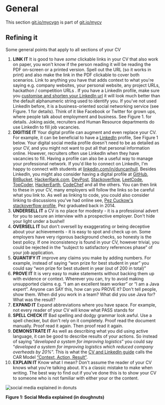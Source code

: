 # General

This section [git.io/mycvgn](http://git.io/mycvgn) is part of [git.io/mycv](http://git.io/mycv)

## Refining it
Some general points that apply to all sections of your CV

1. **LINK IT** It is good to have *some* clickable links in your CV that also work on paper, you won't know if the person reading it will be reading the PDF on-screen or a printed version. Spell out the URL (so it works in print) and also make the link in the PDF clickable to cover both scenarios. Link to anything you have that adds context to what you're saying e.g. company websites, your personal website, any project URLs, hackathon / competition URLs . If you have a LinkedIn profile, make sure you [customise and shorten your LinkedIn url](https://www.google.co.uk/search?q=custom+linkedin+url) it will look much better than the default alphanumeric string used to identify you. If you've not used LinkedIn before, it is a business-oriented social networking service (see Figure. 1 for details). Think of it like Facebook or Twitter for grown ups, where people talk about employment and business. See Figure 1. for details. Joking aside, recruiters and Human Resource departments do use LinkedIn to fill job vacancies.
2. **DIGITISE IT** Your digital profile can augment and even replace your CV. For example, it can be beneficial to have a [LinkedIn](http://www.linkedin.com) profile, See Figure 1 below. Your digital social media profile doesn't need to be as detailed as your CV, and you might not want to put all that personal information online. However, recruiters often use LinkedIn when they have vacancies to fill. Having a profile can also be a useful way to manage your professional network. If you'd like to connect on LinkedIn, I'm happy to connect with students at [linkedin.com/in/duncanhull](https://www.linkedin.com/in/duncanhull). Besides LinkedIn, you might also consider having a digital profile at [GitHub](https://github.com), [BitBucket](https://bitbucket.org), [HackerRank.com](http://www.hackerrank.com), [DevPost](https://devpost.com), [Stackoverflow](https://stackoverflow.com), [LeetCode](https://leetcode.com/), [TopCoder](https://www.topcoder.com), [HackerEarth](https://www.hackerearth.com), [CodeChef](https://www.codechef.com) and all the others. You can then link to these in your CV, many employers will follow the links so be careful what you link to. As well as linking to code, you could also consider linking to discussions you've had online see, [Pez Cuckow's stackoverflow profile](http://stackoverflow.com/users/193376/pez-cuckow), Pez graduated back in 2014.
2. **UNDERSELL IT** a CV is no place for modesty - it is a professional advert for you to secure an interview with a prospective employer. Don't hide your light under a bushel!  
3. **OVERSELL IT** but don't oversell by exaggerating or being deceptive about your achievements - it is easy to spot and check up on. Some employers have very rigorous background checks, so honesty is the best policy. If one inconsistency is found in your CV, however trivial, you could be rejected in the “subject to satisfactory references phase” of your job application.
4. **QUANTIFY IT** improve any claims you make by adding numbers. For example, instead of saying “won prize for best student in year” you could say “won prize for best student in year (out of 200 in total)”
5. **PROVE IT** It is very easy to make statements without backing them up with evidence or context. Wherever you can, try to avoid making unsupported claims e.g. “I am an excellent team worker” or “I am a Java expert”. Anyone can SAY this, how can you PROVE it? Don't tell people, show them. When did you work in a team? What did you use Java for? What was the result?
6. **EXPAND IT** Expand abbreviations where you have space. For example, not every reader of your CV will know what PASS stands for
8. **SPELL CHECK IT** Bad spelling and dodgy grammar look awful. Use a spell checker, but don't rely on it completely. Proof read the document manually. Proof read it again. Then proof read it again.
9. **DEMONSTRATE IT** As well as describing what you did using active language, it can be good to describe results of your actions. So instead of saying “*developed a system for improving logistics*” you could say “*developed a system for improving logistics which reduced company overheads by 20%*”. This is what the [CV and LinkedIn guide](http://man.ac.uk/6Ef90a) calls the CAR Model [“Context, Action, Result”](https://www.google.co.uk/search?q=CAR+context+action+result).
11. **EXPLAIN IT** Know what I mean? Don't assume the reader of your CV knows what you're talking about. It's a classic mistake to make when writing. The best way to find out if you've done this is to show your CV to someone who is not familiar with either your or the content.

![social media explained in donuts](http://www.geek.com/wp-content/uploads/2012/02/social_media_donut-590x590.jpg "Social media explained in doughnuts")

**Figure 1: Social Media explained (in doughnuts)**
